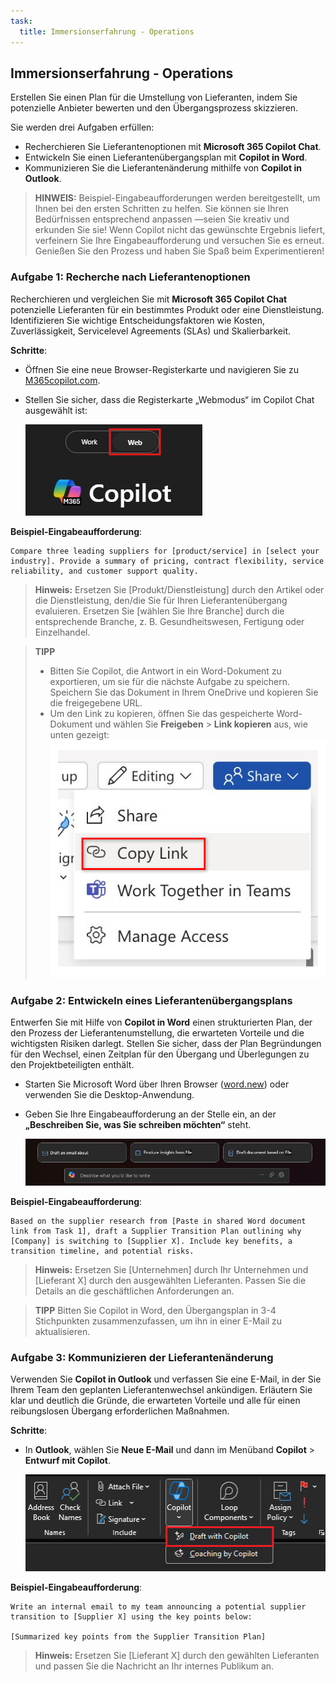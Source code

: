 ```yaml
---
task:
  title: Immersionserfahrung - Operations
---
```


## Immersionserfahrung - Operations

Erstellen Sie einen Plan für die Umstellung von Lieferanten, indem Sie potenzielle Anbieter bewerten und den Übergangsprozess skizzieren.

Sie werden drei Aufgaben erfüllen:  

- Recherchieren Sie Lieferantenoptionen mit **Microsoft 365 Copilot Chat**.  
- Entwickeln Sie einen Lieferantenübergangsplan mit **Copilot in Word**.  
- Kommunizieren Sie die Lieferantenänderung mithilfe von **Copilot in Outlook**.  

> **HINWEIS:** Beispiel-Eingabeaufforderungen werden bereitgestellt, um Ihnen bei den ersten Schritten zu helfen. Sie können sie Ihren Bedürfnissen entsprechend anpassen —seien Sie kreativ und erkunden Sie sie! Wenn Copilot nicht das gewünschte Ergebnis liefert, verfeinern Sie Ihre Eingabeaufforderung und versuchen Sie es erneut. Genießen Sie den Prozess und haben Sie Spaß beim Experimentieren!  

### Aufgabe 1: Recherche nach Lieferantenoptionen  

Recherchieren und vergleichen Sie mit **Microsoft 365 Copilot Chat** potenzielle Lieferanten für ein bestimmtes Produkt oder eine Dienstleistung. Identifizieren Sie wichtige Entscheidungsfaktoren wie Kosten, Zuverlässigkeit, Servicelevel Agreements (SLAs) und Skalierbarkeit.  

**Schritte**:

- Öffnen Sie eine neue Browser-Registerkarte und navigieren Sie zu [M365copilot.com](https://m365copilot.com/).
- Stellen Sie sicher, dass die Registerkarte „Webmodus“ im Copilot Chat ausgewählt ist:

    ![Screenshot der Registerkarte Webmodus.](../Prompts/Media/web-mode.png)

**Beispiel-Eingabeaufforderung**:

```text
Compare three leading suppliers for [product/service] in [select your industry]. Provide a summary of pricing, contract flexibility, service reliability, and customer support quality.
```

> **Hinweis:** Ersetzen Sie [Produkt/Dienstleistung] durch den Artikel oder die Dienstleistung, den/die Sie für Ihren Lieferantenübergang evaluieren. Ersetzen Sie [wählen Sie Ihre Branche] durch die entsprechende Branche, z. B. Gesundheitswesen, Fertigung oder Einzelhandel.  

> **TIPP**  
>
> - Bitten Sie Copilot, die Antwort in ein Word-Dokument zu exportieren, um sie für die nächste Aufgabe zu speichern. Speichern Sie das Dokument in Ihrem OneDrive und kopieren Sie die freigegebene URL.
> - Um den Link zu kopieren, öffnen Sie das gespeicherte Word-Dokument und wählen Sie **Freigeben** > **Link kopieren** aus, wie unten gezeigt:  
> ![Link freigeben.](../Demos/Media/share-menu-with-copy-link-9fd1c60a.png)

### Aufgabe 2: Entwickeln eines Lieferantenübergangsplans  

Entwerfen Sie mit Hilfe von **Copilot in Word** einen strukturierten Plan, der den Prozess der Lieferantenumstellung, die erwarteten Vorteile und die wichtigsten Risiken darlegt. Stellen Sie sicher, dass der Plan Begründungen für den Wechsel, einen Zeitplan für den Übergang und Überlegungen zu den Projektbeteiligten enthält.  

- Starten Sie Microsoft Word über Ihren Browser ([word.new](https://word.new)) oder verwenden Sie die Desktop-Anwendung.
- Geben Sie Ihre Eingabeaufforderung an der Stelle ein, an der **„Beschreiben Sie, was Sie schreiben möchten“** steht.

    ![Screenshot mit Copilot in Word.](../Prompts/Media/draft-with-copilot.png)

**Beispiel-Eingabeaufforderung**:

```text
Based on the supplier research from [Paste in shared Word document link from Task 1], draft a Supplier Transition Plan outlining why [Company] is switching to [Supplier X]. Include key benefits, a transition timeline, and potential risks.
```

> **Hinweis:** Ersetzen Sie [Unternehmen] durch Ihr Unternehmen und [Lieferant X] durch den ausgewählten Lieferanten. Passen Sie die Details an die geschäftlichen Anforderungen an.

> **TIPP** Bitten Sie Copilot in Word, den Übergangsplan in 3-4 Stichpunkten zusammenzufassen, um ihn in einer E-Mail zu aktualisieren.

### Aufgabe 3: Kommunizieren der Lieferantenänderung  

Verwenden Sie **Copilot in Outlook** und verfassen Sie eine E-Mail, in der Sie Ihrem Team den geplanten Lieferantenwechsel ankündigen. Erläutern Sie klar und deutlich die Gründe, die erwarteten Vorteile und alle für einen reibungslosen Übergang erforderlichen Maßnahmen.  

**Schritte**:

- In **Outlook**, wählen Sie **Neue E-Mail** und dann im Menüband **Copilot** > **Entwurf mit Copilot**.

    ![Screenshot von Copilot in Outlook.](../Prompts/Media/copilot-outlook-desktop.png)

**Beispiel-Eingabeaufforderung**:

```text
Write an internal email to my team announcing a potential supplier transition to [Supplier X] using the key points below:

[Summarized key points from the Supplier Transition Plan]
```

> **Hinweis:** Ersetzen Sie [Lieferant X] durch den gewählten Lieferanten und passen Sie die Nachricht an Ihr internes Publikum an.
